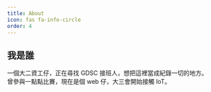 ```yaml
---
title: About
icon: fas fa-info-circle
order: 4
---
```


## 我是誰
一個大二資工仔，正在尋找 GDSC 接班人，想把這裡當成紀錄一切的地方。<br>
曾參與一點點比賽，現在是個 web 仔，大三會開始接觸 IoT。
